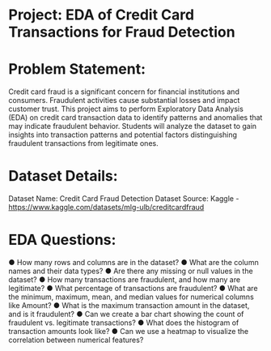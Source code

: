 # Project: EDA of Credit Card Transactions for Fraud Detection

# Problem Statement:
Credit card fraud is a significant concern for financial institutions and
consumers. Fraudulent activities cause substantial losses and impact
customer trust. This project aims to perform Exploratory Data Analysis
(EDA) on credit card transaction data to identify patterns and anomalies
that may indicate fraudulent behavior.
Students will analyze the dataset to gain insights into transaction patterns
and potential factors distinguishing fraudulent transactions from legitimate
ones.

# Dataset Details:
Dataset Name: Credit Card Fraud Detection Dataset
Source: Kaggle -https://www.kaggle.com/datasets/mlg-ulb/creditcardfraud

# EDA Questions:
● How many rows and columns are in the dataset?
● What are the column names and their data types?
● Are there any missing or null values in the dataset?
● How many transactions are fraudulent, and how many are legitimate?
● What percentage of transactions are fraudulent?
● What are the minimum, maximum, mean, and median values for
numerical columns like Amount?
● What is the maximum transaction amount in the dataset, and is it
fraudulent?
● Can we create a bar chart showing the count of fraudulent vs.
legitimate transactions?
● What does the histogram of transaction amounts look like?
● Can we use a heatmap to visualize the correlation between numerical
features?
